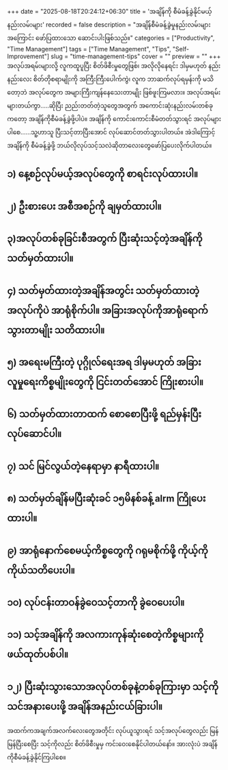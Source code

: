 +++
date = "2025-08-18T20:24:12+06:30"
title = 'အချိန်ကို စီမံခန့်ခွဲနိုင်မယ့် နည်းလမ်းများ'
recorded = false
description = "အချိန်စီမံခန့်ခွဲမှုနည်းလမ်းများအကြောင်း ဖော်ပြထားသော ဆောင်းပါးဖြစ်သည်။"
categories = ["Productivity", "Time Management"]
tags = ["Time Management", "Tips", "Self-Improvement"]
slug = "time-management-tips"
cover = ""
preview = ""
+++
အလုပ်အရမ်းများလို့ လူကထူပူပြီး စိတ်ဖိစီးမှုတွေဖြစ်၊ အလိုလိုနေရင်း ဒါမှမဟုတ် နည်းနည်းလေး စိတ်တိုစရာမျိုးကို အကြီးကြီးပေါက်ကွဲ၊ လူက ဘာဆက်လုပ်ရမှန်းကို မသိတော့ဘဲ အလုပ်တွေက အများကြီးကျန်နေသေးတာမျိုး ဖြစ်ဖူးကြမလား။ အလုပ်အရမ်းများတယ်ကွာ…..ဆိုပြီး ညည်းတတ်တဲ့သူတွေအတွက် အကောင်းဆုံးနည်းလမ်းတစ်ခုကတော့ အချိန်ကိုစီမံခန့်ခွဲဖို့ပါပဲ။ အချိန်ကို ကောင်းကောင်းစီမံတတ်သွားရင် အလုပ်များပါစေ……သူ့ဟာသူ ပြီးသင့်တာပြီးအောင် လုပ်ဆောင်တတ်သွားပါတယ်။ အဲဒါကြောင့် အချိန်ကို စီမံခန့်ခွဲဖို့ ဘယ်လိုလုပ်သင့်သလဲဆိုတာလေးတွေဖော်ပြပေးလိုက်ပါတယ်။

## ၁) နေ့စဉ်လုပ်မယ့်အလုပ်တွေကို စာရင်းလုပ်ထားပါ။

## ၂) ဦးစားပေး အစီအစဉ်ကို ချမှတ်ထားပါ။

## ၃)အလုပ်တစ်ခုခြင်းစီအတွက် ပြီးဆုံးသင့်တဲ့အချိန်ကို သတ်မှတ်ထားပါ။

## ၄) သတ်မှတ်ထားတဲ့အချိန်အတွင်း သတ်မှတ်ထားတဲ့အလုပ်ကိုပဲ အာရုံစိုက်ပါ။ အခြားအလုပ်ကိုအာရုံရောက်သွားတာမျိုး သတိထားပါ။

## ၅) အရေးမကြီးတဲ့ ပုဂ္ဂိုလ်ရေးအရ ဒါမှမဟုတ် အခြားလူမှုရေးကိစ္စမျိုးတွေကို ငြင်းတတ်အောင် ကြိုးစားပါ။

## ၆) သတ်မှတ်ထားတာထက် စောစောပြီးဖို့ ရည်မှန်းပြီးလုပ်ဆောင်ပါ။

## ၇) သင် မြင်လွယ်တဲ့နေရာမှာ နာရီထားပါ။

## ၈) သတ်မှတ်ချိန်မပြီးဆုံးခင် ၁၅မိနစ်ခန့် alrm ကြိုပေးထားပါ။

## ၉) အာရုံနောက်စေမယ့်ကိစ္စတွေကို ဂရုမစိုက်ဖို့ ကိုယ့်ကိုကိုယ်သတိပေးပါ။

## ၁၀) လုပ်ငန်းတာဝန်ခွဲဝေသင့်တာကို ခွဲဝေပေးပါ။

## ၁၁) သင့်အချိန်ကို အလကားကုန်ဆုံးစေတဲ့ကိစ္စများကို ဖယ်ထုတ်ပစ်ပါ။

## ၁၂) ပြီးဆုံးသွားသောအလုပ်တစ်ခုနဲ့တစ်ခုကြားမှာ သင့်ကိုသင်အနားပေးဖို့ အချိန်အနည်းငယ်ခြားပါ။

အထက်ကအချက်အလက်လေးတွေအတိုင်း လုပ်ယူသွားရင် သင့်အလုပ်တွေလည်း မြန်မြန်ပြီးစေပြီး သင့်ကိုလည်း စိတ်ဖိစီးမှုမှ ကင်းဝေးစေနိုင်ပါတယ်နော်။ အားလုံးပဲ အချိန်ကိုစီမံခန့်ခွဲနိုင်ကြပါစေ။